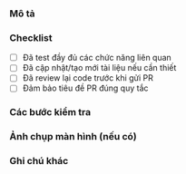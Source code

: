 ### Mô tả

<!-- Mô tả ngắn gọn về thay đổi của bạn, lý do thực hiện và các điểm cần lưu ý. -->

### Checklist

- [ ] Đã test đầy đủ các chức năng liên quan
- [ ] Đã cập nhật/tạo mới tài liệu nếu cần thiết
- [ ] Đã review lại code trước khi gửi PR
- [ ] Đảm bảo tiêu đề PR đúng quy tắc

### Các bước kiểm tra

<!-- Hướng dẫn kiểm tra, test hoặc review thay đổi này. -->

### Ảnh chụp màn hình (nếu có)

<!-- Đính kèm ảnh chụp màn hình minh hoạ (nếu cần). -->

### Ghi chú khác

<!-- Thông tin bổ sung nếu có. -->
